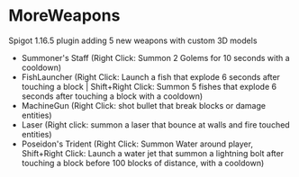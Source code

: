 # MoreWeapons
Spigot 1.16.5 plugin adding 5 new weapons with custom 3D models
- Summoner's Staff (Right Click: Summon 2 Golems for 10 seconds with a cooldown)
- FishLauncher (Right Click: Launch a fish that explode 6 seconds after touching a block | Shift+Right Click: Summon 5 fishes that explode 6 seconds after touching a block with a cooldown)
- MachineGun (Right Click: shot bullet that break blocks or damage entities)
- Laser (Right click: summon a laser that bounce at walls and fire touched entities)
- Poseidon's Trident (Right Click: Summon Water around player, Shift+Right Click: Launch a water jet that summon a lightning bolt after touching a block before 100 blocks of distance, with a cooldown)
